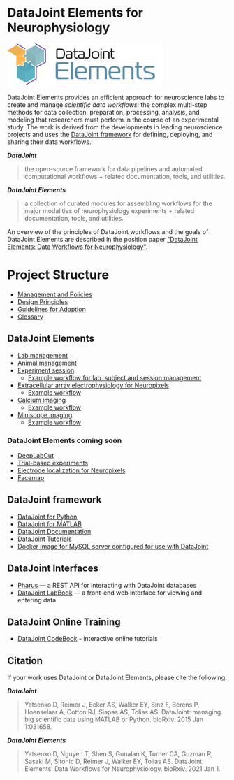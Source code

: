 # DataJoint Elements for Neurophysiology

![Logo](https://raw.githubusercontent.com/datajoint/datajoint.org/0a05cf5c2530a3595a13fc11f6abac64746d845d/static/images/elements-logo.png)

DataJoint Elements provides an efficient approach for neuroscience labs
to create and manage _scientific data workflows_: the complex multi-step methods
for data collection, preparation, processing, analysis, and modeling that
researchers must perform in the course of an experimental study. The work is
derived from the developments in leading neuroscience projects and uses the
[DataJoint framework](https://datajoint.org) for defining, deploying, and
sharing their data workflows.

**_DataJoint_**

> the open-source framework for data pipelines and automated computational
> workflows + related documentation, tools, and utilities.

**_DataJoint Elements_**

> a collection of curated modules for assembling workflows for the major
> modalities of neurophysiology experiments + related documentation, tools, and
> utilities.

An overview of the principles of DataJoint workflows and the goals of DataJoint 
Elements are described in the position paper
["DataJoint Elements: Data Workflows for Neurophysiology"](https://www.biorxiv.org/content/10.1101/2021.03.30.437358v2).

# Project Structure

- [Management and Policies](management/plan.md)
- [Design Principles](usage/design-principles.md)
- [Guidelines for Adoption](usage/adopt.md)
- [Glossary](usage/glossary.md)

## DataJoint Elements

- [Lab management](https://github.com/datajoint/element-lab)
- [Animal management](https://github.com/datajoint/element-animal)
- [Experiment session](https://github.com/datajoint/element-session)
  - [Example workflow for lab, subject and session management](https://github.com/datajoint/workflow-session)
- [Extracellular array electrophysiology for Neuropixels](https://github.com/datajoint/element-array-ephys)
  - [Example workflow](https://github.com/datajoint/workflow-array-ephys)
- [Calcium imaging](https://github.com/datajoint/element-calcium-imaging)
  - [Example workflow](https://github.com/datajoint/workflow-calcium-imaging)
- [Miniscope imaging](https://github.com/datajoint/element-miniscope)
  - [Example workflow](https://github.com/datajoint/workflow-miniscope)

### DataJoint Elements coming soon
- [DeepLabCut](https://github.com/datajoint/element-deeplabcut)
- [Trial-based experiments](https://github.com/datajoint/element-trial)
- [Electrode localization for Neuropixels](https://github.com/datajoint/element-electrode-localization)
- [Facemap](https://github.com/datajoint/element-facemap)

## DataJoint framework

- [DataJoint for Python](https://github.com/datajoint/datajoint-python)
- [DataJoint for MATLAB](https://github.com/datajoint/datajoint-matlab)
- [DataJoint Documentation](https://docs.datajoint.org)
- [DataJoint Tutorials](https://tutorials.datajoint.io)
- [Docker image for MySQL server configured for use with DataJoint](https://github.com/datajoint/mysql-docker)

## DataJoint Interfaces

- [Pharus](https://github.com/datajoint/pharus) — a REST API for interacting
  with DataJoint databases
- [DataJoint LabBook](https://github.com/datajoint/datajoint-labbook) — a
  front-end web interface for viewing and entering data

## DataJoint Online Training

- [DataJoint CodeBook](https://codebook.datajoint.io) - interactive online tutorials

## Citation

If your work uses DataJoint or DataJoint Elements, please cite the following:

**_DataJoint_**
> Yatsenko D, Reimer J, Ecker AS, Walker EY, Sinz F, Berens P, Hoenselaar A, Cotton RJ, 
> Siapas AS, Tolias AS. DataJoint: managing big scientific data using MATLAB or Python. 
> bioRxiv. 2015 Jan 1:031658.


**_DataJoint Elements_**
> Yatsenko D, Nguyen T, Shen S, Gunalan K, Turner CA, Guzman R, Sasaki M, Sitonic D, 
> Reimer J, Walker EY, Tolias AS. DataJoint Elements: Data Workflows for 
> Neurophysiology. bioRxiv. 2021 Jan 1.